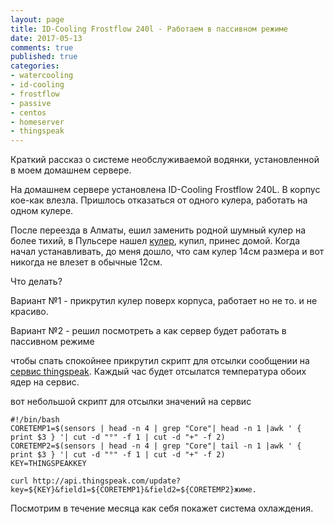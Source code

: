 ```yaml
---
layout: page
title: ID-Cooling Frostflow 240l - Работаем в пассивном режиме 
date: 2017-05-13
comments: true
published: true
categories:
- watercooling
- id-cooling
- frostflow
- passive
- centos
- homeserver
- thingspeak
---
```


Краткий рассказ о системе необслуживаемой водянки, установленной в моем домашнем сервере. <!--more-->

На домашнем сервере установлена ID-Cooling Frostflow 240L. В корпус кое-как влезла. Пришлось отказаться от одного кулера, работать на одном кулере.

После переезда в Алматы, ешил заменить родной шумный кулер на более тихий, в Пульсере нашел [кулер](http://pulser.kz/?card=127044), купил, принес домой. Когда начал устанавливать, до меня дошло, что сам кулер 14см размера и вот никогда не влезет в обычные 12см.

Что делать?

Вариант №1 - прикрутил кулер поверх корпуса, работает но не то. и не красиво.

Вариант №2 - решил посмотреть а как сервер будет работать в пассивном режиме

чтобы спать спокойнее прикрутил скрипт для отсылки сообщении на [сервис thingspeak](https://thingspeak.com/channels/272287). Каждый час будет отсылатся температура обоих ядер на сервис.

вот небольшой скрипт для отсылки значений на сервис

```
#!/bin/bash
CORETEMP1=$(sensors | head -n 4 | grep "Core"| head -n 1 |awk ' { print $3 } '| cut -d "°" -f 1 | cut -d "+" -f 2)
CORETEMP2=$(sensors | head -n 4 | grep "Core"| tail -n 1 |awk ' { print $3 } '| cut -d "°" -f 1 | cut -d "+" -f 2)
KEY=THINGSPEAKKEY

curl http://api.thingspeak.com/update?key=${KEY}&field1=${CORETEMP1}&field2=${CORETEMP2}жиме.
```

Посмотрим в течение месяца как себя покажет система охлаждения.